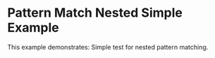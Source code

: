 # Pattern Match Nested Simple Example

This example demonstrates: Simple test for nested pattern matching.
